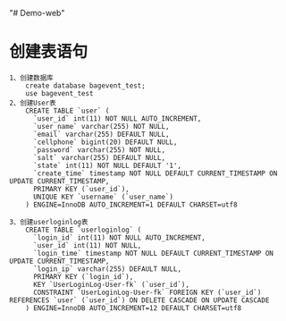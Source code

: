 "# Demo-web" 
# 创建表语句
    1、创建数据库
        create database bagevent_test;
        use bagevent_test
    2、创建User表
        CREATE TABLE `user` (
          `user_id` int(11) NOT NULL AUTO_INCREMENT,
          `user_name` varchar(255) NOT NULL,
          `email` varchar(255) DEFAULT NULL,
          `cellphone` bigint(20) DEFAULT NULL,
          `password` varchar(255) NOT NULL,
          `salt` varchar(255) DEFAULT NULL,
          `state` int(11) NOT NULL DEFAULT '1',
          `create_time` timestamp NOT NULL DEFAULT CURRENT_TIMESTAMP ON UPDATE CURRENT_TIMESTAMP,
          PRIMARY KEY (`user_id`),
          UNIQUE KEY `username` (`user_name`)
        ) ENGINE=InnoDB AUTO_INCREMENT=1 DEFAULT CHARSET=utf8

    3、创建userloginlog表
        CREATE TABLE `userloginlog` (
          `login_id` int(11) NOT NULL AUTO_INCREMENT,
          `user_id` int(11) NOT NULL,
          `login_time` timestamp NOT NULL DEFAULT CURRENT_TIMESTAMP ON UPDATE CURRENT_TIMESTAMP,
          `login_ip` varchar(255) DEFAULT NULL,
          PRIMARY KEY (`login_id`),
          KEY `UserLoginLog-User-fk` (`user_id`),
          CONSTRAINT `UserLoginLog-User-fk` FOREIGN KEY (`user_id`) REFERENCES `user` (`user_id`) ON DELETE CASCADE ON UPDATE CASCADE
        ) ENGINE=InnoDB AUTO_INCREMENT=12 DEFAULT CHARSET=utf8